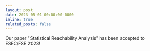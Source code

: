 ```yaml
---
layout: post
date: 2023-05-01 00:00:00-0000
inline: true
related_posts: false
---
```


Our paper "Statistical Reachability Analysis" has been accepted to ESEC/FSE 2023!